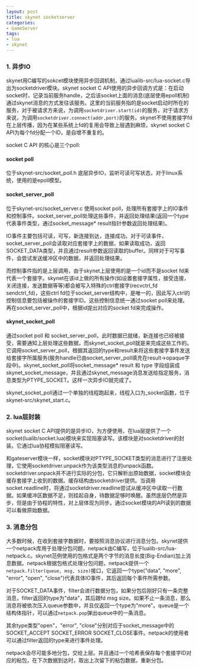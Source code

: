 ```yaml
---
layout: post
title: skynet socketserver
categories:
- GameServer
tags:
- lua
- skynet
---
```

### 1. 异步IO

skynet用C编写的sokcet模块使用异步回调机制，通过lualib-src/lua-socket.c导出为socketdriver模块。skynet socket C API使用的异步回调方式是：在启动socket时，记录当前服务handle，之后该socket上面的消息(底层使用epoll机制)通过skynet消息的方式发往该服务。这里的当前服务指的是socket启动时所在的服务，对于被请求方来说，为调用`socketdriver.start(id)`的服务，对于请求方来说，为调用`socketdriver.connect(addr,port)`的服务。skynet不使用套接字fd在上层传播，因为在某些系统上fd的复用会导致上层遇到麻烦，skynet socket C API为每个fd分配一个ID，是自增不重复的。

<!--more-->

socket C API 的核心是三个poll:

#### socket poll

位于skynet-src/socket_poll.h 底层异步IO，监听可读可写状态，对于linux系统，使用的是epoll模型。

#### socket_server_poll

位于skynet-src/socket_server.c 使用socket poll，处理所有套接字上的IO事件和控制事件。socket_server_poll处理这些事件，并返回处理结果(返回一个type代表事件类型，通过socket_message* result指针参数返回处理结果)。

IO事件主要包括可读，可写，新连接到达，连接成功。对于可读事件，socket_server_poll会读取对应套接字上的数据，如果读取成功，返回SOCKET_DATA类型，并且通过result参数返回读取的buffer。同样对于可写事件，会尝试发送缓冲区中的数据，并返回处理结果。

而控制事件指的是上层调用，由于skynet上层使用的是一个id而不是socket fd来代表一个套接字。skynet在该id上做的所有操作(如设置套接字属性，接受连接，关闭连接，发送数据等等)都会被写入特殊的ctrl套接字(recvctrl_fd sendctrl_fd)，这些ctrl fd位于socket_server结构中，是唯一的，因此写入ctrl的控制信息要包括被操作的套接字ID。这些控制信息统一通过socket poll来处理。再在socket_server_poll中，根据id提出对应的socket fd来完成操作。

#### skynet_socket_poll

通过socket poll 和 socket_server_poll，此时数据已就绪，新连接也已经被接受，需要通知上层处理这些数据，而skynet_socket_poll就是来完成这些工作的。它调用socket_server_poll，根据其返回的type和result来将这些套接字事件发送给套接字所属服务(服务handle已由socket_server_poll填充在result->opaque字段中)。skynet_socket_poll将socket_message* result 和 type 字段组装成skynet_socket_message，并且通过skynet_message消息发送给指定服务，消息类型为PTYPE_SOCKET。这样一次异步IO就完成了。

skynet_socket_poll通过一个单独的线程跑起来，线程入口为_socket函数，位于skynet-src/skynet_start.c。

### 2. lua层封装

skynet socket C API提供的是异步IO，为方便使用，在lua层提供了一个socket(lualib/socket.lua)模块来实现阻塞读写。该模块是对socketdriver的封装。它通过lua协程模拟阻塞读写。

和gateserver模块一样，socket模块对PTYPE_SOCKET类型的消息进行了注册处理，它使用socketdriver.unpack作为该类型消息的unpack函数。socketdriver.unpack并不进行实际的分包，它只解析出原始数据，socket模块会缓存套接字上收到的数据。缓存结构由socketdriver提供。当调用socket.readline时，将通过socketdriver.readline尝试从缓冲区中读取一行数据。如果缓冲区数据不足，则挂起自身，待数据足够时唤醒。虽然底层仍然是异步，但是由于协程的特性，对上层体现为同步。通过socket模块的API读到的数据可以看做原始数据。

### 3. 消息分包

大多数时候，在收到套接字数据时，要按照消息协议进行消息分包。skynet提供一个netpack库用于处理分包问题，netpack由C编写，位于lualib-src/lua-netpack.c。skynet范例使用的包格式是两个字节的消息长度(Big-Endian)加上消息数据。netpack根据包格式处理分包问题，netpack提供一个`netpack.filter(queue, msg, size)`接口，它返回一个type("data", "more", "error", "open", "close")代表具体IO事件，其后返回每个事件所需参数。

对于SOCKET_DATA事件，filter会进行数据分包，如果分包后刚好只有一条完整消息，filter返回的type为"data"，其后跟fd msg size。如果不止一条消息，那么消息将被依次压入queue参数中，并且仅返回一个type为"more"。queue是一个结构体指针，可以通过`netpack.pop`弹出queue中的一条消息。

其余type类型"open"，"error", "close"分别对应于socket_message中的SOCKET_ACCEPT SOCKET_ERROR SOCKET_CLOSE事件。netpack的使用者可以通过filter返回的type来进行事件处理。

netpack会尽可能多地分包，交给上层。并且通过一个哈希表保存每个套接字ID对应的粘包，在下次数据到达时，取出上次留下的粘包数据，重新分包。

[1]: https://github.com/cloudwu/skynet/wiki/Socket "skynet wiki: Socket"
